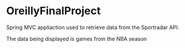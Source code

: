 # OreillyFinalProject

Spring MVC appliaction used to retrieve data from the Sportradar API.

The data being displayed is games from the NBA season 
